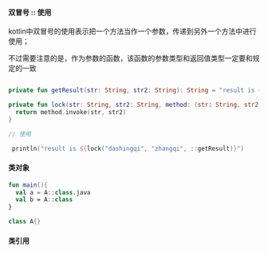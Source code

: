 #### 双冒号 :: 使用

kotlin中双冒号的使用表示把一个方法当作一个参数，传递到另外一个方法中进行使用；

不过需要注意的是，作为参数的函数，该函数的参数类型和返回值类型一定要和规定的一致

```kotlin

private fun getResult(str: String, str2: String): String = "result is {$str , $str2}"

private fun lock(str: String, str2: String, method: (str: String, str2: String) -> String): String {
  return method.invoke(str, str2)
}

// 使用

 println("result is ${lock("dashingqi", "zhangqi", ::getResult)}")
```


#### 类对象

```kotlin
fun main(){
  val a = A::class.java
  val b = A::class
}

class A{}
```
#### 类引用
